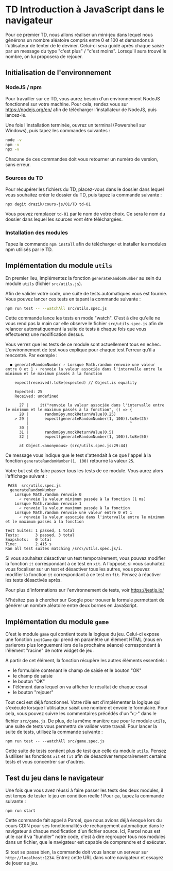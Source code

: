 # TD Introduction à JavaScript dans le navigateur

Pour ce premier TD, nous allons réaliser un mini-jeu dans lequel nous générons
un nombre aléatoire compris entre 0 et 100 et demandons à l'utilisateur de
tenter de le deviner. Celui-ci sera guidé après chaque saisie par un message du
type "c'est plus" / "c'est moins". Lorsqu'il aura trouvé le nombre, on lui
proposera de rejouer.

## Initialisation de l'environnement

### NodeJS / npm

Pour travailler sur ce TD, vous aurez besoin d'un environnement NodeJS
fonctionnel sur votre machine. Pour cela, rendez vous sur
https://nodejs.org/en/ afin de télécharger l'installateur de NodeJS, puis
lancez-le.

Une fois l'installation terminée, ouvrez un terminal (Powershell sur Windows),
puis tapez les commandes suivantes :

```bash
node -v
npm -v
npx -v
```

Chacune de ces commandes doit vous retourner un numéro de version, sans erreur.

### Sources du TD

Pour récupérer les fichiers du TD, placez-vous dans le dossier dans lequel vous
souhaitez créer le dossier du TD, puis tapez la commande suivante :

```bash
npx degit drazik/cours-js/01/TD td-01
```

Vous pouvez remplacer `td-01` par le nom de votre choix. Ce sera le nom du
dossier dans lequel les sources vont être téléchargées.

### Installation des modules

Tapez la commande `npm install` afin de télécharger et installer les modules
npm utilisés par le TD.

## Implémentation du module `utils`

En premier lieu, implémentez la fonction `generateRandomNumber` au
sein du module `utils` (fichier `src/utils.js`).

Afin de valider votre code, une suite de tests automatiques vous est fournie. Vous pouvez lancer ces tests en tapant la commande suivante :

```bash
npm run test -- --watchAll src/utils.spec.js
```

Cette commande lance les tests en mode "watch". C'est à dire qu'elle ne vous
rend pas la main car elle observe le fichier `src/utils.spec.js` afin de
relancer automatiquement la suite de tests à chaque fois que vous effectuerez
une modification dessus.

Vous verrez que les tests de ce module sont actuellement tous en echec.
L'environnement de test vous explique pour chaque test l'erreur qu'il a
rencontré. Par exemple : 


```
  ● generateRandomNumber › Lorsque Math.random renvoie une valeur entre 0 et 1 › renvoie la valeur associée dans l'intervalle entre le minimum et le maximum passés à la fonction

    expect(received).toBe(expected) // Object.is equality

    Expected: 25
    Received: undefined

      27 |     it("renvoie la valeur associée dans l'intervalle entre le minimum et le maximum passés à la fonction", () => {
      28 |       randomSpy.mockReturnValue(0.25)
    > 29 |       expect(generateRandomNumber(1, 100)).toBe(25)
         |                                            ^
      30 |
      31 |       randomSpy.mockReturnValue(0.5)
      32 |       expect(generateRandomNumber(1, 100)).toBe(50)

      at Object.<anonymous> (src/utils.spec.js:29:44)
```

Ce message vous indique que le test s'attendait à ce que l'appel à la fonction
`generateRandomNumber(1, 100)` retourne la valeur `25`.

Votre but est de faire passer tous les tests de ce module. Vous aurez alors l'affichage suivant :

```
 PASS  src/utils.spec.js
  generateRandomNumber
    Lorsque Math.random renvoie 0
      ✓ renvoie la valeur minimum passée à la fonction (1 ms)
    Lorsque Math.random renvoie 1
      ✓ renvoie la valeur maximum passée à la fonction
    Lorsque Math.random renvoie une valeur entre 0 et 1
      ✓ renvoie la valeur associée dans l'intervalle entre le minimum et le maximum passés à la fonction

Test Suites: 1 passed, 1 total
Tests:       3 passed, 3 total
Snapshots:   0 total
Time:        2.415 s
Ran all test suites matching /src\/utils.spec.js/i.
```

Si vous souhaitez désactiver un test temporairement, vous pouvez modifier la
fonction `it` correspondant à ce test en `xit`. A l'opposé, si vous souhaitez
vous focaliser sur un test et désactiver tous les autres, vous pouvez modifier
la fonction `it` correspondant à ce test en `fit`. Pensez à réactiver les tests
désactivés après.

Pour plus d'informations sur l'environnement de tests, voir https://jestjs.io/

N'hésitez pas à chercher sur Google pour trouver la formule permettant de
générer un nombre aléatoire entre deux bornes en JavaScript.

## Implémentation du module `game`

C'est le module `game` qui contient toute la logique du jeu. Celui-ci expose
une fonction `initGame` qui prend en paramètre un élément HTML (nous en
parlerons plus longuement lors de la prochaine séance) correspondant à
l'élément "racine" de notre widget de jeu.

A partir de cet élément, la fonction récupère les autres éléments essentiels : 

* le formulaire contenant le champ de saisie et le bouton "OK"
* le champ de saisie
* le bouton "OK"
* l'élément dans lequel on va afficher le résultat de chaque essai
* le bouton "rejouer"

Tout ceci est déjà fonctionnel. Votre rôle est d'implémenter la logique qui
s'exécute lorsque l'utilisateur saisit une nombre et envoie le formulaire. Pour
cela, vous pouvez suivre les commentaires précédés d'un "👉" dans le fichier
`src/game.js`. De plus, de la même manière que pour le module `utils`, une suite de tests vous permettra de valider votre travail. Pour lancer la suite de tests, utilisez la commande suivante :

```
npm run test -- --watchAll src/game.spec.js
```

Cette suite de tests contient plus de test que celle du module `utils`. Pensez
à utiliser les fonctions `xit` et `fit` afin de désactiver temporairement
certains tests et vous concentrer sur d'autres.

## Test du jeu dans le navigateur

Une fois que vous avez réussi à faire passer les tests des deux modules, il est
temps de tester le jeu en condition réelle ! Pour ça, tapez la commande suivante :

```
npm run start
```

Cette commande fait appel à Parcel, que nous avions déjà évoqué lors du cours
CDIN pour ses fonctionnalités de rechargement automatique dans le navigateur à
chaque modification d'un fichier source. Ici, Parcel nous est utile car il va
"bundler" notre code, c'est à dire regrouper tous nos modules dans un fichier,
que le navigateur est capable de comprendre et d'exécuter.

Si tout se passe bien, la commande doit vous lancer un serveur sur
`http://localhost:1234`. Entrez cette URL dans votre navigateur et essayez de
jouer au jeu.
